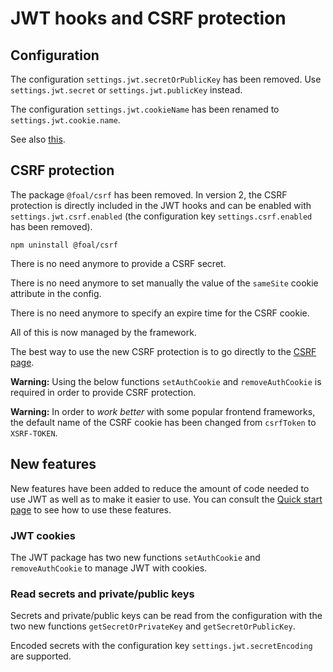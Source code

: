 # JWT hooks and CSRF protection

## Configuration

The configuration `settings.jwt.secretOrPublicKey` has been removed. Use `settings.jwt.secret` or `settings.jwt.publicKey` instead.

The configuration `settings.jwt.cookieName` has been renamed to `settings.jwt.cookie.name`.

See also [this](./config-system.md#environment-variables).

## CSRF protection

The package `@foal/csrf` has been removed. In version 2, the CSRF protection is directly included in the JWT hooks and can be enabled with `settings.jwt.csrf.enabled` (the configuration key `settings.csrf.enabled` has been removed).

```
npm uninstall @foal/csrf
```

There is no need anymore to provide a CSRF secret.

There is no need anymore to set manually the value of the `sameSite` cookie attribute in the config.

There is no need anymore to specify an expire time for the CSRF cookie. 

All of this is now managed by the framework.

The best way to use the new CSRF protection is to go directly to the [CSRF page](./../security/csrf-protection.md).

**Warning:** Using the below functions `setAuthCookie` and `removeAuthCookie` is required in order to provide CSRF protection.

**Warning:** In order to _work better_ with some popular frontend frameworks, the default name of the CSRF cookie has been changed from `csrfToken` to `XSRF-TOKEN`.

## New features

New features have been added to reduce the amount of code needed to use JWT as well as to make it easier to use. You can consult the [Quick start page](../authentication-and-access-control/quick-start.md) to see how to use these features.

### JWT cookies

The JWT package has two new functions `setAuthCookie` and `removeAuthCookie` to manage JWT with cookies.

### Read secrets and private/public keys

Secrets and private/public keys can be read from the configuration with the two new functions `getSecretOrPrivateKey` and `getSecretOrPublicKey`. 

Encoded secrets with the configuration key `settings.jwt.secretEncoding` are supported.
